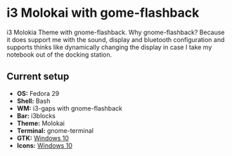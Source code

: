 # i3 Molokai with gome-flashback

i3 Molokia Theme with gnome-flashback.
Why gnome-flashback? Because it does support me with the sound, display and bluetooth configuration and supports thinks like dynamically changing the display in case I take my notebook out of the docking station.

## Current setup

* **OS:** Fedora 29
* **Shell:** Bash
* **WM:** i3-gaps with gnome-flashback
* **Bar:** i3blocks
* **Theme:** Molokai
* **Terminal:** gnome-terminal
* **GTK:** [Windows 10](https://www.gnome-look.org/p/1013482/)
* **Icons:** [Windows 10](https://github.com/B00merang-Artwork/Windows-10)
